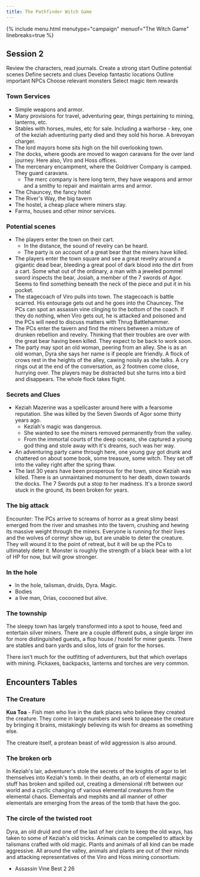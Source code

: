 ```yaml
---
title: The Pathfinder Witch Game
---
```


{% include menu.html menutype="campaign" menuof="The Witch Game"  linebreaks=true %}


## Session 2
Review the characters, read journals.
Create a strong start
Outline potential scenes
Define secrets and clues
Develop fantastic locations
Outline important NPCs
Choose relevant monsters
Select magic item rewards

### Town Services
* Simple weapons and armor.
* Many provisions for travel, adventuring gear, things pertaining to mining, lanterns, etc.  
* Stables with horses, mules, etc for sale. Including a warhorse - key, one of the keziah adventuring party died and they sold his horse. A brevoyan charger.  
* The lord mayors home sits high on the hill overlooking town.
* The docks, where goods are moved to wagon caravans for the over land journey. Here also, Viro and Hoss offices.
* The mercenary encampment, where the Goldriver Company is camped. They guard caravans.
    - The merc company is here long term, they have weapons and armor and a smithy to repair and maintain arms and armor.
* The Chauncey, the fancy hotel
* The River's Way, the big tavern
* The hostel, a cheap place where miners stay.
* Farms, houses and other minor services.

### Potential scenes
* The players enter the town on their cart.
  * In the distance, the sound of revelry can be heard.
  * The party is on account of a great bear that the miners have killed.
* The players enter the town square and see a great revelry around a gigantic dead bear, bleeding a great pool of dark blood into the dirt from a cart. Some what out of the ordinary, a man with a jeweled pommel sword inspects the bear, Josiah, a member of the 7 swords of Agor. Seems to find something beneath the neck of the piece and put it in his pocket.
* The stagecoach of Viro pulls into town. The stagecoach is battle scarred. His entourage gets out and he goes into the Chauncey. The PCs can spot an assassin vine clinging to the bottom of the coach. If they do nothing, when Viro gets out, he is attacked and poisoned and the PCs will need to discuss matters with Thrug Battlehammer.
* The PCs enter the tavern and find the miners between a mixture of drunken rebellion and revelry. Thinking that their troubles are over with the great bear having been killed. They expect to be back to work soon.
* The party may spot an old woman, peering from an alley. She is as an old woman, Dyra she says her name is if people are friendly. A flock of crows rest in the heights of the alley, cawing noisily as she talks. A cry rings out at the end of the conversation, as 2 footmen come close, hurrying over. The players may be distracted but she turns into a bird and disappears. The whole flock takes flight.

### Secrets and Clues
* Keziah Mazerine was a spellcaster around here with a fearsome reputation. She was killed by the Seven Swords of Agor some thirty years ago.
  * Keziah's magic was dangerous.
  * She wanted to see the miners removed permanently from the valley.
  * From the immortal courts of the deep oceans, she captured a young god thing and stole away with it's dreams, such was her way.
* An adventuring party came through here, one young guy got drunk and chattered on about some book, some treasure, some witch. They set off into the valley right after the spring thaw.
* The last 30 years have been prosperous for the town, since Keziah was killed. There is an unmaintained monument to her death, down towards the docks. The 7 Swords put a stop to her madness. It's a bronze sword stuck in the ground, its been broken for years.


### The big attack
Encounter: The PCs arrive to screams of horror as a great slimy beast emerged from the river and smashes into the tavern, crushing and hewing its massive weight through the miners. Everyone is running for their lives and the wolves of cormyr show up, but are unable to deter the creature. They will wound it to the point of retreat, but it will be up the PCs to ultimately deter it. 
Monster is roughly the strength of a black bear with a lot of HP for now, but will grow stronger.

### In the hole
- In the hole, talisman, druids, Dyra. Magic.
- Bodies
- a live man, Orias, cocooned but alive.

### The township
The sleepy town has largely transformed into a spot to house, feed and entertain silver miners. There are a couple different pubs, a single larger inn for more distinguished guests, a flop house / hostel for miner guests. There are stables and barn yards and silos, lots of grain for the horses.

There isn't much for the outfitting of adventurers, but that which overlaps with mining. Pickaxes, backpacks, lanterns and torches are very common. 

## Encounters Tables

### The Creature
**Kua Toa** - Fish men who live in the dark places who believe they created the creature. They come in large numbers and seek to appease the creature by bringing it brains, mistakingly believing its wish for dreams as something else.

The creature itself, a protean beast of wild aggression is also around.

### The broken orb
In Keziah's lair, adventurer's stole the secrets of the knights of agor to let themselves into Keziah's tomb. In their deaths, an orb of elemental magic stuff has broken and spilled out, creating a dimensional rift between our world and a cyclic changing of various elemental creatures from the elemental chaos. Elementals and mephits and all manner of other elementals are emerging from the areas of the tomb that have the goo.


### The circle of the twisted root
Dyra, an old druid and one of the last of her circle to keep the old ways, has taken to some of Keziah's old tricks. Animals can be compelled to attack by talismans crafted with old magic. Plants and animals of all kind can be made aggressive. All around the valley, animals and plants are out of their minds and attacking representatives of the Viro and Hoss mining consortium.

* Assassin Vine Best 2 26



